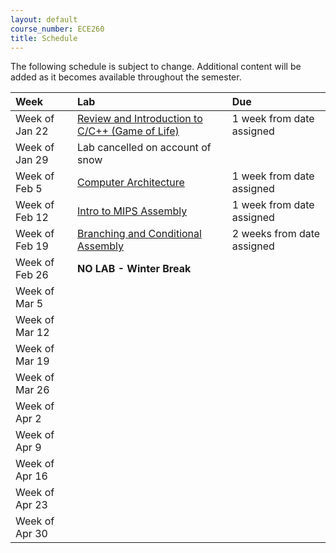 ```yaml
---
layout: default
course_number: ECE260
title: Schedule
---
```


The following schedule is subject to change.
Additional content will be added as it becomes available throughout the semester.<br>


**Week**       | **Lab**                                                                |  **Due**                                                                                                                   
:--------------|:-----------------------------------------------------------------------|:--------------------------    
Week of Jan 22 |  [Review and Introduction to C/C++ (Game of Life)](labs/lab01.html)    |  1 week from date assigned
Week of Jan 29 |  Lab cancelled on account of snow                                      |
Week of Feb 5  |  [Computer Architecture](labs/lab02.html)                              |  1 week from date assigned
Week of Feb 12 |  [Intro to MIPS Assembly](labs/lab03.html)                             |  1 week from date assigned
Week of Feb 19 |  [Branching and Conditional Assembly](labs/lab04.html)                 |  2 weeks from date assigned
Week of Feb 26 |  **NO LAB - Winter Break**                                             |
Week of Mar 5  |                                                                        |
Week of Mar 12 |                                                                        |
Week of Mar 19 |                                                                        |
Week of Mar 26 |                                                                        |
Week of Apr 2  |                                                                        |
Week of Apr 9  |                                                                        |
Week of Apr 16 |                                                                        |
Week of Apr 23 |                                                                        |
Week of Apr 30 |                                                                        |


<!-- [Review and Introduction to C/C++](labs/lab01.html) -->
<!-- [Computer Architecture](labs/lab02.html) -->
<!-- [Intro to MIPS Assembly](labs/lab03.html) -->
<!-- [Branching and Conditional Assembly](labs/lab04.html) -->
<!-- [MIPS Procedures](labs/lab05.html) -->
<!--   Continue working on Lab #5 -->
<!-- [Introduction to Floating-Point Operations](labs/lab06.html) -->
<!-- [More Fun with Floats](labs/lab07.html) -->
<!-- [Introduction to ARM Assembly](labs/lab08.html) -->
<!-- EXAM WEEK - no lab -->
<!-- [Loop and Function Optimization](labs/lab09.html) -->

